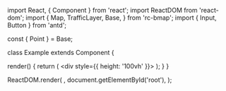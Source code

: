 import React, { Component } from 'react';
import ReactDOM from 'react-dom';
import {
  Map,
  TrafficLayer,
  Base,
} from 'rc-bmap';
import { Input, Button } from 'antd';

const { Point } = Base;

class Example extends Component {

  render() {
    return (
      <div style={{ height: '100vh' }}>
        <Map
          ak="WAeVpuoSBH4NswS30GNbCRrlsmdGB5Gv"
          scrollWheelZoom
          zoom={16}
        >
          <Point name="center" lng="116.332782" lat="40.007978" />
          <TrafficLayer />
        </Map>
      </div>
    );
  }
}

ReactDOM.render(
  <Example />,
  document.getElementById('root'),
);

